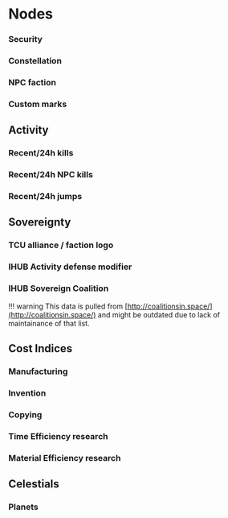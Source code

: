 # Nodes

### Security
### Constellation
### NPC faction
### Custom marks

## Activity
### Recent/24h kills
### Recent/24h NPC kills
### Recent/24h jumps

## Sovereignty
### TCU alliance / faction logo
### IHUB Activity defense modifier
### IHUB Sovereign Coalition
!!! warning
    This data is pulled from [http://coalitionsin.space/](http://coalitionsin.space/) and might be outdated due to lack of maintainance of that list.

## Cost Indices
### Manufacturing
### Invention
### Copying
### Time Efficiency research
### Material Efficiency research

## Celestials
### Planets
<!--stackedit_data:
eyJoaXN0b3J5IjpbMTIwOTU3MjY5LDE3NzE5NDkzNDYsMTU5Nz
M5NDIzN119
-->